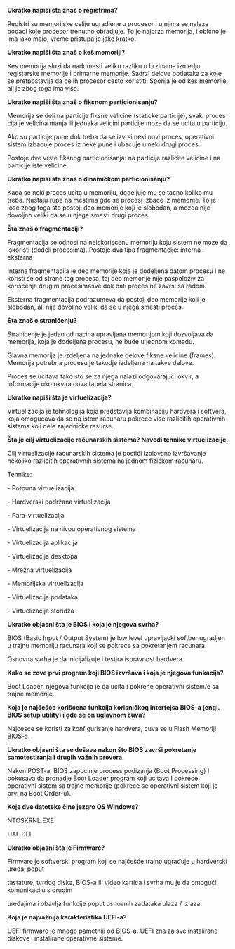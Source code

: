 **Ukratko napiši šta znaš o registrima?**

Registri su memorijske celije ugradjene u procesor i u njima se nalaze podaci koje procesor trenutno obradjuje. To je najbrza memorija, i obicno je ima jako malo, vreme pristupa je jako kratko.

**Ukratko napiši šta znaš o keš memoriji?** 

Kes memorija sluzi da nadomesti veliku razliku u brzinama izmedju registarske memorije i primarne memorije. Sadrzi delove podataka za koje se pretpostavlja da ce ih procesor cesto koristiti. Sporija je od kes memorije, ali je zbog toga ima vise.

**Ukratko napiši šta znaš o fiksnom particionisanju?** 

Memorija se deli na particije fiksne velicine (staticke particije), svaki proces cija je velicina manja ili jednaka velicini particije moze da se ucita u particiju.

Ako su particije pune dok treba da se izvrsi neki novi proces, operativni sistem izbacuje proces iz neke pune i ubacuje u neki drugi proces.

Postoje dve vrste fiksnog particionisanja: na particije razlicite velicine i na particije iste velicine.

**Ukratko napiši šta znaš o dinamičkom particionisanju?**

Kada se neki proces ucita u memoriju, dodeljuje mu se tacno koliko mu treba. Nastaju rupe na mestima gde se procesi izbace iz memorije. To je lose zbog toga sto postoji deo memorije koji je slobodan, a mozda nije dovoljno veliki da se u njega smesti drugi proces.

**Šta znaš o fragmentaciji?**

Fragmentacija se odnosi na neiskoriscenu memoriju koju sistem ne moze da iskoristi (dodeli procesima). Postoje dva tipa fragmentacije: interna i eksterna

Interna fragmentacija je deo memorije koja je dodeljena datom procesu i ne koristi se od strane tog procesa, taj deo memorije nije paspoloziv za koriscenje drugim procesimasve dok dati proces ne zavrsi sa radom.

Eksterna fragmentacija podrazumeva da postoji deo memorije koji je slobodan, ali nije dovoljno veliki da se u njega smesti proces.

**Šta znaš o straničenju?** 

Stranicenje je jedan od nacina upravljana memorijom koji dozvoljava da memorija, koja je dodeljena procesu, ne bude u jednom komadu.

Glavna memorija je izdeljena na jednake delove fiksne velicine (frames). Memorija potrebna procesu je takodje izdeljena na takve delove.

Proces se ucitava tako sto se za njega nalazi odgovarajuci okvir, a informacije oko okvira cuva tabela stranica.


**Ukratko napiši šta je virtuelizacija?**

Virtuelizacija je tehnologija koja predstavlja kombinaciju hardvera i softvera, koja omogucava da se na istom racunaru pokrece vise razlicitih operativnih sistema koji dele zajednicke resurse.

**Šta je cilj virtuelizacije računarskih sistema? Navedi tehnike virtuelizacije.**

Cilj virtuelizacije racunarskih sistema je postići izolovano izvršavanje nekoliko razlicitih operativnih sistema na jednom fizičkom racunaru.

Tehnike:

\- Potpuna virtuelizacija

\- Hardverski podržana virtuelizacija

\- Para-virtuelizacija

\- Virtuelizacija na nivou operativnog sistema

\- Virtuelizacija aplikacija 

\- Virtuelizacija desktopa

\- Mrežna virtuelizacija

\- Memorijska virtuelizacija

\- Virtuelizacija podataka

\- Virtuelizacija storidža

**Ukratko objasni šta je BIOS i koja je njegova svrha?** 

BIOS (Basic Input / Output System) je low level upravljacki softber ugradjen u trajnu memoriju racunara koji  se pokrece sa pokretanjem racunara.

Osnovna svrha je da inicijalizuje i testira ispravnost hardvera.

**Kako se zove prvi program koji BIOS izvršava i koja je njegova funkacija?** 

Boot Loader, njegova funkcija je da ucita i pokrene operativni sistem/e sa trajne memorije.

**Koja je najčešće korišćena funkcija korisničkog interfejsa BIOS-a (engl. BIOS setup utility) i gde se on uglavnom čuva?** 

Najcesce se koristi za konfigurisanje hardvera, cuva se u Flash Memoriji BIOS-a.




**Ukratko objasni šta se dešava nakon što BIOS završi pokretanje samotestiranja i drugih važnih provera.**

Nakon POST-a, BIOS zapocinje process podizanja (Boot Processing) I pokusava da pronadje Boot Loader program koji ucitava I pokrece operativni sistem sa trajne memorije (pokrece se operativni sistem koji je prvi na Boot Order-u).

**Koje dve datoteke čine jezgro OS Windows?**

NTOSKRNL.EXE

HAL.DLL

**Ukratko objasni šta je Firmware?** 

Firmvare je softverski program koji se najčešće trajno ugrađuje u hardverski uređaj poput

tastature, tvrdog diska, BIOS-a ili video kartica i svrha mu je da omogući komunikaciju s drugim

uređajima i obavlja funkcije poput osnovnih zadataka ulaza / izlaza.

**Koja je najvažnija karakteristika UEFI-a?**

UEFI firmware je mnogo pametniji od BIOS-a. UEFI zna za sve instalirane diskove i instalirane operativne sisteme.
